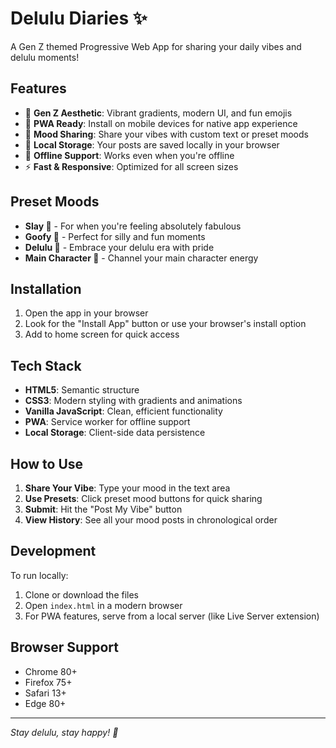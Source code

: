 # Delulu Diaries ✨

A Gen Z themed Progressive Web App for sharing your daily vibes and delulu moments!

## Features

- 🎨 **Gen Z Aesthetic**: Vibrant gradients, modern UI, and fun emojis
- 📱 **PWA Ready**: Install on mobile devices for native app experience
- 🌈 **Mood Sharing**: Share your vibes with custom text or preset moods
- 💾 **Local Storage**: Your posts are saved locally in your browser
- 🔄 **Offline Support**: Works even when you're offline
- ⚡ **Fast & Responsive**: Optimized for all screen sizes

## Preset Moods

- **Slay 💅** - For when you're feeling absolutely fabulous
- **Goofy 🤪** - Perfect for silly and fun moments
- **Delulu 💖** - Embrace your delulu era with pride
- **Main Character 👑** - Channel your main character energy

## Installation

1. Open the app in your browser
2. Look for the "Install App" button or use your browser's install option
3. Add to home screen for quick access

## Tech Stack

- **HTML5**: Semantic structure
- **CSS3**: Modern styling with gradients and animations
- **Vanilla JavaScript**: Clean, efficient functionality
- **PWA**: Service worker for offline support
- **Local Storage**: Client-side data persistence

## How to Use

1. **Share Your Vibe**: Type your mood in the text area
2. **Use Presets**: Click preset mood buttons for quick sharing
3. **Submit**: Hit the "Post My Vibe" button
4. **View History**: See all your mood posts in chronological order

## Development

To run locally:
1. Clone or download the files
2. Open `index.html` in a modern browser
3. For PWA features, serve from a local server (like Live Server extension)

## Browser Support

- Chrome 80+
- Firefox 75+
- Safari 13+
- Edge 80+

---

*Stay delulu, stay happy! 💖*
